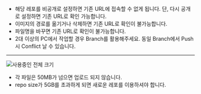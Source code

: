 -  해당 레포를 비공개로 설정하면 기존 URL에 접속할 수 없게 됩니다. 단, 다시 공개로 설정하면 기존 URL로 확인 가능합니다.
-  이미지의 경로를 옮기거나 삭제하면 기존 URL로 확인이 불가능합니다.
-  파일명을 바꾸면 기존 URL로 확인이 불가능합니다.
-  2대 이상의 PC에서 작업할 경우 Branch를 활용해주세요. 동일 Branch에서 Push시 Conflict 날 수 있습니다.
---
![사용중인 전체 크기](https://img.shields.io/github/repo-size/bobae-dev/image-content)
* 각 파일은 50MB가 넘으면 업로드 되지 않습니다.
* repo size가 5GB를 초과하게 되면 새로운 레포를 이용하셔야 합니다.
